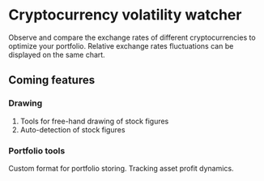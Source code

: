 # Cryptocurrency volatility watcher
Observe and compare the exchange rates of different cryptocurrencies to optimize your portfolio.
Relative exchange rates fluctuations can be displayed on the same chart.

## Coming features
### Drawing
1. Tools for free-hand drawing of stock figures
2. Auto-detection of stock figures

### Portfolio tools
Custom format for portfolio storing.
Tracking asset profit dynamics.
